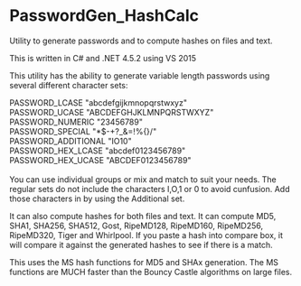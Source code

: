 # PasswordGen_HashCalc
Utility to generate passwords and to compute hashes on files and text.

This is written in C# and .NET 4.5.2 using VS 2015

This utility has the ability to generate variable length passwords using several different character sets:

PASSWORD_LCASE "abcdefgijkmnopqrstwxyz"<br/>
PASSWORD_UCASE "ABCDEFGHJKLMNPQRSTWXYZ"<br/>
PASSWORD_NUMERIC "23456789"<br/>
PASSWORD_SPECIAL "*$-+?_&=!%{}/"<br/>
PASSWORD_ADDITIONAL "IO10"<br/>
PASSWORD_HEX_LCASE "abcdef0123456789"<br/>
PASSWORD_HEX_UCASE "ABCDEF0123456789"<br/>
<br/>
You can use individual groups or mix and match to suit your needs. The regular
sets do not include the characters I,O,1 or 0 to avoid cunfusion. Add those 
characters in by using the Additional set. 

It can also compute hashes for both files and text. It can compute MD5, SHA1,
SHA256, SHA512, Gost, RipeMD128, RipeMD160, RipeMD256, RipeMD320, Tiger and Whirlpool. 
If you paste a hash into compare box, it will compare it against the generated hashes to 
see if there is a match. 

This uses the MS hash functions for MD5 and SHAx generation. The MS functions are MUCH
faster than the Bouncy Castle algorithms on large files.